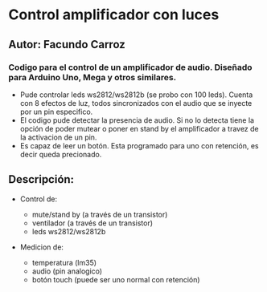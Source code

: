 # Control amplificador con luces
## Autor: Facundo Carroz

### Codigo para el control de un amplificador de audio. Diseñado para Arduino Uno, Mega y otros similares.

- Pude controlar leds ws2812/ws2812b (se probo con 100 leds). Cuenta con 8 efectos de luz, todos sincronizados con el audio que se inyecte por un pin especifico.
- El codigo pude detectar la presencia de audio. Si no lo detecta tiene la opción de poder mutear o poner en stand by el amplificador a travez de la activacion de un pin.
- Es capaz de leer un botón. Esta programado para uno con retención, es decir queda precionado.

## Descripción: ## 

- Control de:
   - mute/stand by (a través de un transistor)
   - ventilador (a través de un transistor)
   - leds ws2812/ws2812b

- Medicion de:
   - temperatura (lm35)
   - audio (pin analogico)
   - botón touch (puede ser uno normal con retención)
